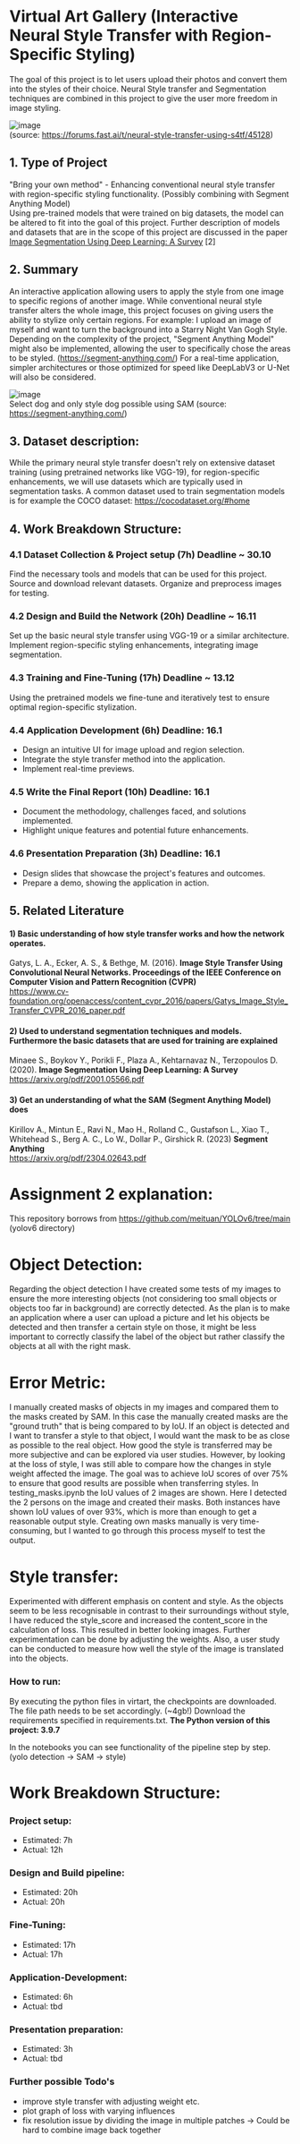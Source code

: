 # Virtual Art Gallery (Interactive Neural Style Transfer with Region-Specific Styling)
The goal of this project is to let users upload their photos and convert them into the styles of their choice. Neural Style transfer and Segmentation techniques are combined in this project to give the user more freedom in image styling.

![image](https://github.com/FlorianZogaj/Applied-Deep-Learning/assets/97000045/b9a953e1-3fd5-4082-b591-ae78811443f2)  
(source: https://forums.fast.ai/t/neural-style-transfer-using-s4tf/45128)


## 1. Type of Project
"Bring your own method" - Enhancing conventional neural style transfer with region-specific styling functionality. (Possibly combining with Segment Anything Model)  
Using pre-trained models that were trained on big datasets, the model can be altered to fit into the goal of this project. Further description of models and datasets that are in the scope of this project are discussed in the paper [Image Segmentation Using Deep Learning: A Survey](https://arxiv.org/pdf/2001.05566.pdf) [2]

## 2. Summary
An interactive application allowing users to apply the style from one image to specific regions of another image. While conventional neural style transfer alters the whole image, this project focuses on giving users the ability to stylize only certain regions. For example: I upload an image of myself and want to turn the background into a Starry Night Van Gogh Style. Depending on the complexity of the project, "Segment Anything Model" might also be implemented, allowing the user to specifically chose the areas to be styled. (https://segment-anything.com/)
For a real-time application, simpler architectures or those optimized for speed like DeepLabV3 or U-Net will also be considered.

![image](https://github.com/FlorianZogaj/Applied-Deep-Learning/assets/97000045/3bfa5015-1a76-4f71-b550-8e7955b6d629)  
Select dog and only style dog possible using SAM (source: https://segment-anything.com/)

## 3. Dataset description:
While the primary neural style transfer doesn't rely on extensive dataset training (using pretrained networks like VGG-19), for region-specific enhancements, we will use datasets which are typically used in segmentation tasks. A common dataset used to train segmentation models is for example the COCO dataset: https://cocodataset.org/#home

## 4. Work Breakdown Structure:
### 4.1 Dataset Collection & Project setup (7h) Deadline ~ 30.10
Find the necessary tools and models that can be used for this project.
Source and download relevant datasets.
Organize and preprocess images for testing.

### 4.2 Design and Build the Network (20h) Deadline ~ 16.11
Set up the basic neural style transfer using VGG-19 or a similar architecture.
Implement region-specific styling enhancements, integrating image segmentation.

### 4.3 Training and Fine-Tuning (17h) Deadline ~ 13.12
Using the pretrained models we fine-tune and iteratively test to ensure optimal region-specific stylization.

### 4.4 Application Development (6h) Deadline: 16.1
- Design an intuitive UI for image upload and region selection.
- Integrate the style transfer method into the application.
- Implement real-time previews.

### 4.5 Write the Final Report (10h) Deadline: 16.1
- Document the methodology, challenges faced, and solutions implemented.
- Highlight unique features and potential future enhancements.

### 4.6 Presentation Preparation (3h) Deadline: 16.1
- Design slides that showcase the project's features and outcomes.
- Prepare a demo, showing the application in action.

## 5. Related Literature
#### 1) Basic understanding of how style transfer works and how the network operates.
Gatys, L. A., Ecker, A. S., & Bethge, M. (2016). **Image Style Transfer Using Convolutional Neural Networks. Proceedings of the IEEE Conference on Computer Vision and Pattern Recognition (CVPR)**  
https://www.cv-foundation.org/openaccess/content_cvpr_2016/papers/Gatys_Image_Style_Transfer_CVPR_2016_paper.pdf

#### 2) Used to understand segmentation techniques and models. Furthermore the basic datasets that are used for training are explained
Minaee S., Boykov Y., Porikli F., Plaza A., Kehtarnavaz N., Terzopoulos D. (2020). **Image Segmentation Using Deep Learning: A Survey**
https://arxiv.org/pdf/2001.05566.pdf

#### 3) Get an understanding of what the SAM (Segment Anything Model) does
Kirillov A., Mintun E., Ravi N., Mao H., Rolland C., Gustafson L., Xiao T., Whitehead S., Berg A. C., Lo W., Dollar P., Girshick R. (2023) **Segment Anything**  
https://arxiv.org/pdf/2304.02643.pdf


# Assignment 2 explanation:

This repository borrows from https://github.com/meituan/YOLOv6/tree/main (yolov6 directory)



# Object Detection:
Regarding the object detection I have created some tests of my images to ensure the more interesting
objects (not considering too small objects or objects too far in background) are correctly detected.
As the plan is to make an application where a user can upload a picture and let his objects be detected
and then transfer a certain style on those, it might be less important to correctly classify the label
of the object but rather classify the objects at all with the right mask.


# Error Metric:
I manually created masks of objects in my images and compared them to the masks created by SAM.
In this case the manually created masks are the "ground truth" that is being compared to by IoU.
If an object is detected and I want to transfer a style to that object, I would want the mask to
be as close as possible to the real object. How good the style is transferred may be more subjective
and can be explored via user studies. However, by looking at the loss of style, I was still able to compare 
how the changes in style weight affected the image.
The goal was to achieve IoU scores of over 75% to ensure that good results are possible when transferring styles.
In testing_masks.ipynb the IoU values of 2 images are shown. Here I detected the 2 persons on the image and created their masks.
Both instances have shown IoU values of over 93%, which is more than enough to get a reasonable output style. Creating own masks
manually is very time-consuming, but I wanted to go through this process myself to test the output.

# Style transfer:
Experimented with different emphasis on content and style. As the objects seem to be less
recognisable in contrast to their surroundings without style, I have reduced the style_score
and increased the content_score in the calculation of loss. This resulted in better looking images.
Further experimentation can be done by adjusting the weights. Also, a user study can be conducted to
measure how well the style of the image is translated into the objects.


### How to run:
By executing the python files in virtart, the checkpoints are downloaded. The file path needs to be set accordingly. (~4gb!)
Download the requirements specified in requirements.txt. **The Python version of this project: 3.9.7**

In the notebooks you can see functionality of the pipeline step by step. (yolo detection -> SAM -> style)

# Work Breakdown Structure:
### Project setup:
- Estimated: 7h
- Actual: 12h

### Design and Build pipeline:
- Estimated: 20h
- Actual: 20h

### Fine-Tuning:
- Estimated: 17h
- Actual: 17h

### Application-Development:
- Estimated: 6h
- Actual: tbd

### Presentation preparation:
- Estimated: 3h
- Actual: tbd

### Further possible Todo's

- improve style transfer with adjusting weight etc.
- plot graph of loss with varying influences
- fix resolution issue by dividing the image in multiple patches -> Could be hard to combine image back together